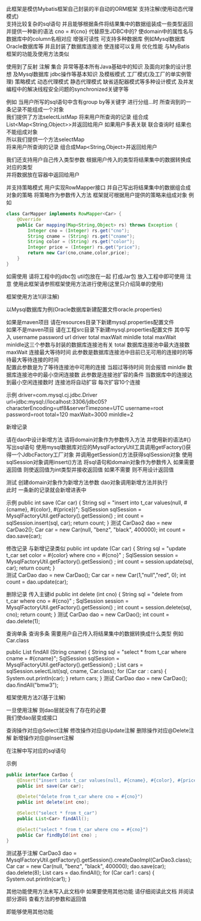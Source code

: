 此框架是模仿Mybatis框架自己封装的半自动的ORM框架  支持注解(使用动态代理模式)  
支持比较复杂的sql语句  并且能够根据条件将结果集中的数据组装成一些类型返回
并提供一种新的语法  cno = #{cno}  代替原生JDBC中的?  使domain中的属性名与数据库中的column名相对应
增强可读性
可支持多种数据库  例如Mysql数据库  Oracle数据库等
并且封装了数据库连接池  使连接可以复用  优化性能
与MyBatis框架的功能及使用方法类似

使用到了反射  注解  集合  异常等基本所有Java基础中的知识
及面向对象的设计思想
及Mysql数据库  jdbc操作等基本知识
及模板模式  工厂模式(及工厂的单实例管理)  策略模式  动态代理模式  静态代理模式  缺省适配器模式等多种设计模式
及并发编程中的解决线程安全问题的synchronized关键字等

例如
当用户所写的sql语句中含有group by等关键字  进行分组...时  所查询到的一条记录不能组成一个对象  
我们提供了方法selectListMap
将来用户所查询的记录  组合成List<Map<String,Object>>并返回给用户
如果用户多表关联  联合查询时  结果也不能组成对象  
所以我们提供一个方法selectMap  
将来用户所查询的记录  组合成Map<String,Object>并返回给用户

我们还支持用户自己传入类型参数  根据用户传入的类型将结果集中的数据转换成对应的类型  
并将数据放在容器中返回给用户

并支持策略模式  用户实现RowMapper接口  并自己写出将结果集中的数据组合成对象的策略
将策略作为参数传入方法  框架就可根据用户提供的策略来组成对象
例如

```java
class CarMapper implements RowMapper<Car> {
    @Override
    public Car mapping(Map<String,Object> rs) throws Exception {
        Integer cno = (Integer) rs.get("cno");
        String cname = (String) rs.get("cname");
        String color = (String) rs.get("color");
        Integer price = (Integer) rs.get("price");
        return new Car(cno,cname,color,price);
    }
}
```



如需使用  请将工程中的jdbc包  util包放在一起  打成Jar包  放入工程中即可使用
注意  使用此框架请参照框架使用方法进行使用(这里只介绍简单的使用) 

框架使用方法1(非注解)

以Mysql数据库为例(Oracle数据库新建配置文件oracle.properties)

如果是maven项目  请在resources目录下新建mysql.properties配置文件  
如果不是maven项目  请在工程src目录下新建mysql.properties配置文件
其中写入
username  password  url  driver  total  maxWait  minIdle
total  maxWait  minIdle这三个参数与封装的数据库连接池有关
total  数据库连接池中最大连接数
maxWait  连接最大等待时间  此参数是数据库连接池中目前已无可用的连接时的等待最大等待连接的时间  
配置此参数是为了等待连接池中可用的连接  当超过等待时间  则会报错
minIdle  数据库连接池中的最小空闲连接数  此参数是连接池扩容的条件
当数据库中的连接达到最小空闲连接数时  连接池将自动扩容  每次扩容10个连接

示例
driver=com.mysql.cj.jdbc.Driver
url=jdbc:mysql://localhost:3306/jdbc05?characterEncoding=utf8&serverTimezone=UTC
username=root
password=root
total=120
maxWait=3000
minIdle=2

新增记录 

请在dao中设计新增方法
请将domain对象作为参数传入方法
并使用新的语法#{}写出sql语句
使用mysql数据库对应的MysqlFactoryUtil工具调用getFactory()获得一个JdbcFactory工厂对象
并调用getSession()方法获得sqlSession对象
使用sqlSession对象调用insert()方法  将sql语句和domain对象作为参数传入
如果需要返回值  则使返回值为int类型并接收返回值  如果不需要  则不用设计返回值

测试
创建domain对象作为新增方法参数
dao对象调用新增方法并执行  
此时  一条新的记录就会新增进表中

示例
public int save (Car car) {
    String sql = "insert into t_car values(null, #{cname}, #{color}, #{price})";
    SqlSession sqlSession = MysqlFactoryUtil.getFactory().getSession() ;
    int count = sqlSession.insert(sql, car);
    return count;
}
测试
CarDao2 dao = new CarDao2();
Car car = new Car(null, "benz", "black", 400000);
int count = dao.save(car);

修改记录 
与新增记录类似
public int update (Car car) {
    String sql = "update t_car set color = #{color} where cno = #{cno}" ;
    SqlSession session = MysqlFactoryUtil.getFactory().getSession() ;
    int count = session.update(sql, car);
    return count;
}  
测试
CarDao dao = new CarDao();
Car car = new Car(1,"null","red", 0);
int count = dao.update(car);

删除记录  传入主键id
public int delete (int cno) {
    String sql = "delete from t_car where cno = #{cno}" ;
    SqlSession session = MysqlFactoryUtil.getFactory().getSession() ;
    int count = session.delete(sql, cno);
    return count;
}
测试
CarDao dao = new CarDao();
int count = dao.delete(1);

查询单条  查询多条
需要用户自己传入将结果集中的数据转换成什么类型  例如Car.class

public List<Car> findAll (String cname) {
    String sql = "select * from t_car where cname = #{cname}";
    SqlSession sqlSession = MysqlFactoryUtil.getFactory().getSession() ;
    List<Car> cars = sqlSession.selectList(sql, cname, Car.class);
    for (Car car : cars) {
        System.out.println(car);
    }
    return cars;
}
测试
CarDao dao = new CarDao();
dao.findAll("bmw3");


框架使用方法2(基于注解)

一旦使用注解  则dao层就没有了存在的必要  
我们使dao层变成接口

查询操作对应@Select注解
修改操作对应@Update注解
删除操作对应@Delete注解
新增操作对应@Insert注解

在注解中写对应的sql语句

示例


```java
public interface CarDao {
    @Insert("insert into t_car values(null, #{cname}, #{color}, #{price})")
    public int save(Car car);

    @Delete("delete from t_car where cno = #{cno}")
    public int delete(int cno);

    @Select("select * from t_car")
    public List<Car> findAll();

    @Select("select * from t_car where cno = #{cno}")
    public Car findById(int cno) ;
}
```



测试基于注解
CarDao3 dao = MysqlFactoryUtil.getFactory().getSession().createDaoImpl(CarDao3.class);
Car car = new Car(null, "benz", "black", 400000);
dao.save(car);
dao.delete(8);
List<Car> cars = dao.findAll();
for (Car car1 : cars) {
    System.out.println(car1);
}



其他功能使用方法未写入此文档中  如果要使用其他功能  请仔细阅读此文档  并阅读部分源码  查看方法的参数和返回值 

即能够使用其他功能





